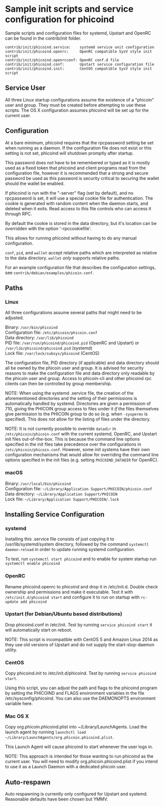 Sample init scripts and service configuration for phicoind
==========================================================

Sample scripts and configuration files for systemd, Upstart and OpenRC
can be found in the contrib/init folder.

    contrib/init/phicoind.service:    systemd service unit configuration
    contrib/init/phicoind.openrc:     OpenRC compatible SysV style init script
    contrib/init/phicoind.openrcconf: OpenRC conf.d file
    contrib/init/phicoind.conf:       Upstart service configuration file
    contrib/init/phicoind.init:       CentOS compatible SysV style init script

Service User
---------------------------------

All three Linux startup configurations assume the existence of a "phicoin" user
and group.  They must be created before attempting to use these scripts.
The OS X configuration assumes phicoind will be set up for the current user.

Configuration
---------------------------------

At a bare minimum, phicoind requires that the rpcpassword setting be set
when running as a daemon.  If the configuration file does not exist or this
setting is not set, phicoind will shutdown promptly after startup.

This password does not have to be remembered or typed as it is mostly used
as a fixed token that phicoind and client programs read from the configuration
file, however it is recommended that a strong and secure password be used
as this password is security critical to securing the wallet should the
wallet be enabled.

If phicoind is run with the "-server" flag (set by default), and no rpcpassword is set,
it will use a special cookie file for authentication. The cookie is generated with random
content when the daemon starts, and deleted when it exits. Read access to this file
controls who can access it through RPC.

By default the cookie is stored in the data directory, but it's location can be overridden
with the option '-rpccookiefile'.

This allows for running phicoind without having to do any manual configuration.

`conf`, `pid`, and `wallet` accept relative paths which are interpreted as
relative to the data directory. `wallet` *only* supports relative paths.

For an example configuration file that describes the configuration settings,
see `contrib/debian/examples/phicoin.conf`.

Paths
---------------------------------

### Linux

All three configurations assume several paths that might need to be adjusted.

Binary:              `/usr/bin/phicoind`  
Configuration file:  `/etc/phicoin/phicoin.conf`  
Data directory:      `/var/lib/phicoind`  
PID file:            `/var/run/phicoind/phicoind.pid` (OpenRC and Upstart) or `/var/lib/phicoind/phicoind.pid` (systemd)  
Lock file:           `/var/lock/subsys/phicoind` (CentOS)  

The configuration file, PID directory (if applicable) and data directory
should all be owned by the phicoin user and group.  It is advised for security
reasons to make the configuration file and data directory only readable by the
phicoin user and group.  Access to phicoin-cli and other phicoind rpc clients
can then be controlled by group membership.

NOTE: When using the systemd .service file, the creation of the aforementioned
directories and the setting of their permissions is automatically handled by
systemd. Directories are given a permission of 710, giving the PHICOIN group
access to files under it _if_ the files themselves give permission to the
PHICOIN group to do so (e.g. when `-sysperms` is specified). This does not allow
for the listing of files under the directory.

NOTE: It is not currently possible to override `datadir` in
`/etc/phicoin/phicoin.conf` with the current systemd, OpenRC, and Upstart init
files out-of-the-box. This is because the command line options specified in the
init files take precedence over the configurations in
`/etc/phicoin/phicoin.conf`. However, some init systems have their own
configuration mechanisms that would allow for overriding the command line
options specified in the init files (e.g. setting `PHICOIND_DATADIR` for
OpenRC).

### macOS

Binary:              `/usr/local/bin/phicoind`  
Configuration file:  `~/Library/Application Support/PHICOIN/phicoin.conf`  
Data directory:      `~/Library/Application Support/PHICOIN`  
Lock file:           `~/Library/Application Support/PHICOIN/.lock`  

Installing Service Configuration
-----------------------------------

### systemd

Installing this .service file consists of just copying it to
/usr/lib/systemd/system directory, followed by the command
`systemctl daemon-reload` in order to update running systemd configuration.

To test, run `systemctl start phicoind` and to enable for system startup run
`systemctl enable phicoind`

### OpenRC

Rename phicoind.openrc to phicoind and drop it in /etc/init.d.  Double
check ownership and permissions and make it executable.  Test it with
`/etc/init.d/phicoind start` and configure it to run on startup with
`rc-update add phicoind`

### Upstart (for Debian/Ubuntu based distributions)

Drop phicoind.conf in /etc/init.  Test by running `service phicoind start`
it will automatically start on reboot.

NOTE: This script is incompatible with CentOS 5 and Amazon Linux 2014 as they
use old versions of Upstart and do not supply the start-stop-daemon utility.

### CentOS

Copy phicoind.init to /etc/init.d/phicoind. Test by running `service phicoind start`.

Using this script, you can adjust the path and flags to the phicoind program by
setting the PHICOIND and FLAGS environment variables in the file
/etc/sysconfig/phicoind. You can also use the DAEMONOPTS environment variable here.

### Mac OS X

Copy org.phicoin.phicoind.plist into ~/Library/LaunchAgents. Load the launch agent by
running `launchctl load ~/Library/LaunchAgents/org.phicoin.phicoind.plist`.

This Launch Agent will cause phicoind to start whenever the user logs in.

NOTE: This approach is intended for those wanting to run phicoind as the current user.
You will need to modify org.phicoin.phicoind.plist if you intend to use it as a
Launch Daemon with a dedicated phicoin user.

Auto-respawn
-----------------------------------

Auto respawning is currently only configured for Upstart and systemd.
Reasonable defaults have been chosen but YMMV.
